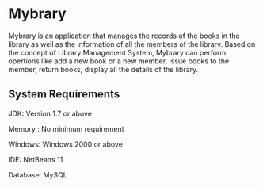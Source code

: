 # Mybrary

Mybrary is an application that manages the records of the books in the 
library as well as the information of all the members of the library. 
Based on the concept of Library Management System, Mybrary can perform 
opertions like add a new book or a new member, issue books to the member, 
return books, display all the details of the library.

System Requirements
-------------------

JDK:		Version 1.7 or above

Memory : 	No minimum requirement

Windows:	Windows 2000 or above

IDE:		NetBeans 11

Database: 	MySQL
